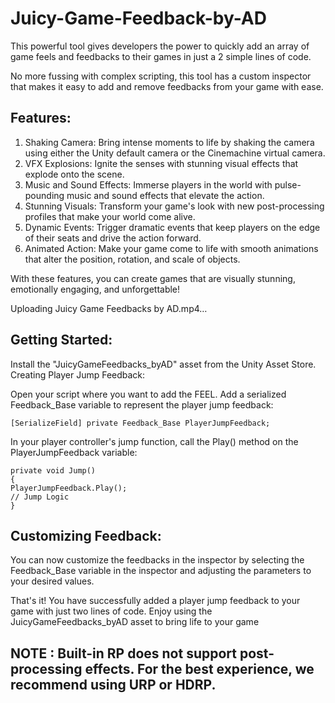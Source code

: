 # Juicy-Game-Feedback-by-AD
This powerful tool gives developers the power to quickly add an array of game feels and feedbacks to their games in just a 2 simple lines of code.

No more fussing with complex scripting, this tool has a custom inspector that makes it easy to add and remove feedbacks from your game with ease.

## Features:

1) Shaking Camera: Bring intense moments to life by shaking the camera using either the Unity default camera or the Cinemachine virtual camera.
2) VFX Explosions: Ignite the senses with stunning visual effects that explode onto the scene.
3) Music and Sound Effects: Immerse players in the world with pulse-pounding music and sound effects that elevate the action.
4) Stunning Visuals: Transform your game's look with new post-processing profiles that make your world come alive.
5) Dynamic Events: Trigger dramatic events that keep players on the edge of their seats and drive the action forward.
6) Animated Action: Make your game come to life with smooth animations that alter the position, rotation, and scale of objects.

With these features, you can create games that are visually stunning, emotionally engaging, and unforgettable!


Uploading Juicy Game Feedbacks by AD.mp4…


## Getting Started:


Install the "JuicyGameFeedbacks_byAD" asset from the Unity Asset Store.
Creating Player Jump Feedback:


Open your script where you want to add the FEEL.
Add a serialized Feedback_Base variable to represent the player jump feedback:

```
[SerializeField] private Feedback_Base PlayerJumpFeedback;
```

In your player controller's jump function, call the Play() method on the PlayerJumpFeedback variable:

```
private void Jump()
{
PlayerJumpFeedback.Play();
// Jump Logic
}
```

## Customizing Feedback:

You can now customize the feedbacks in the inspector by selecting the Feedback_Base variable in the inspector and adjusting the parameters to your desired values.

That's it! You have successfully added a player jump feedback to your game with just two lines of code. Enjoy using the JuicyGameFeedbacks_byAD asset to bring life to your game

## NOTE : Built-in RP does not support post-processing effects. For the best experience, we recommend using URP or HDRP.
